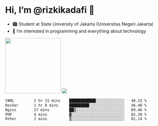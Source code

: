 # Hi, I’m @rizkikadafi 👋
- 🏙 Student at State University of Jakarta (Universitas Negeri Jakarta)
- 👀 I’m interested in programming and everything about technology
<img height="180em" src="https://github-readme-stats.vercel.app/api?username=rizkikadafi&show_icons=true&hide_border=true&&count_private=true&include_all_commits=true" />
<img src="https://github-readme-stats.vercel.app/api/top-langs/?username=rizkikadafi&show_icons=true&hide_border=true&&count_private=true&include_all_commits=true" />

<!--START_SECTION:waka-->

```txt
YAML         1 hr 31 mins    ████████████░░░░░░░░░░░░░   48.33 %
Docker       1 hr 8 mins     █████████░░░░░░░░░░░░░░░░   36.40 %
Nginx        17 mins         ██▒░░░░░░░░░░░░░░░░░░░░░░   09.46 %
PHP          4 mins          ▓░░░░░░░░░░░░░░░░░░░░░░░░   02.39 %
Other        2 mins          ▒░░░░░░░░░░░░░░░░░░░░░░░░   01.14 %
```

<!--END_SECTION:waka-->

<!---
rizkikadafi/rizkikadafi is a ✨ special ✨ repository because its `README.md` (this file) appears on your GitHub profile.
You can click the Preview link to take a look at your changes.
--->
